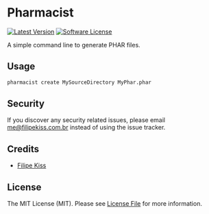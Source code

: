 # Pharmacist

[![Latest Version](https://img.shields.io/github/release/filipekiss/pharmacist.svg?style=flat-square)](https://github.com/filipekiss/pharmacist/releases)
[![Software License](https://img.shields.io/badge/license-MIT-brightgreen.svg?style=flat-square)](LICENSE.md)

A simple command line to generate PHAR files.

## Usage

``` bash
pharmacist create MySourceDirectory MyPhar.phar
```

## Security

If you discover any security related issues, please email me@filipekiss.com.br instead of using the issue tracker.

## Credits

- [Filipe Kiss](https://github.com/filipekiss)

## License

The MIT License (MIT). Please see [License File](LICENSE.md) for more information.